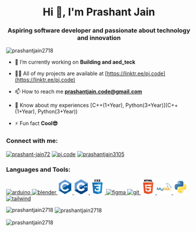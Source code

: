 <h1 align="center">Hi 👋, I'm Prashant Jain</h1>
<h3 align="center">Aspiring software developer and passionate about technology and innovation</h3>

<p align="left"> <img src="https://komarev.com/ghpvc/?username=prashantjain2718&label=Profile%20views&color=0e75b6&style=flat" alt="prashantjain2718" /> </p>

- 🔭 I’m currently working on **Building and aed_teck**

- 👨‍💻 All of my projects are available at [https://linktr.ee/pj.code](https://linktr.ee/pj.code)

- 📫 How to reach me **prashantjain.code@gmail.com**

- 📄 Know about my experiences [C++(1+Year), Python(3+Year)](C++(1+Year), Python(3+Year))

- ⚡ Fun fact **Cool😎**

<h3 align="left">Connect with me:</h3>
<p align="left">
<a href="https://linkedin.com/in/prashant-jain72" target="blank"><img align="center" src="https://raw.githubusercontent.com/rahuldkjain/github-profile-readme-generator/master/src/images/icons/Social/linked-in-alt.svg" alt="prashant-jain72" height="30" width="40" /></a>
<a href="https://instagram.com/pj.code" target="blank"><img align="center" src="https://raw.githubusercontent.com/rahuldkjain/github-profile-readme-generator/master/src/images/icons/Social/instagram.svg" alt="pj.code" height="30" width="40" /></a>
<a href="https://www.leetcode.com/prashantjain3105" target="blank"><img align="center" src="https://raw.githubusercontent.com/rahuldkjain/github-profile-readme-generator/master/src/images/icons/Social/leet-code.svg" alt="prashantjain3105" height="30" width="40" /></a>
</p>

<h3 align="left">Languages and Tools:</h3>
<p align="left"> <a href="https://www.arduino.cc/" target="_blank" rel="noreferrer"> <img src="https://cdn.worldvectorlogo.com/logos/arduino-1.svg" alt="arduino" width="40" height="40"/> </a> <a href="https://www.blender.org/" target="_blank" rel="noreferrer"> <img src="https://download.blender.org/branding/community/blender_community_badge_white.svg" alt="blender" width="40" height="40"/> </a> <a href="https://www.cprogramming.com/" target="_blank" rel="noreferrer"> <img src="https://raw.githubusercontent.com/devicons/devicon/master/icons/c/c-original.svg" alt="c" width="40" height="40"/> </a> <a href="https://www.w3schools.com/cpp/" target="_blank" rel="noreferrer"> <img src="https://raw.githubusercontent.com/devicons/devicon/master/icons/cplusplus/cplusplus-original.svg" alt="cplusplus" width="40" height="40"/> </a> <a href="https://www.w3schools.com/css/" target="_blank" rel="noreferrer"> <img src="https://raw.githubusercontent.com/devicons/devicon/master/icons/css3/css3-original-wordmark.svg" alt="css3" width="40" height="40"/> </a> <a href="https://www.figma.com/" target="_blank" rel="noreferrer"> <img src="https://www.vectorlogo.zone/logos/figma/figma-icon.svg" alt="figma" width="40" height="40"/> </a> <a href="https://git-scm.com/" target="_blank" rel="noreferrer"> <img src="https://www.vectorlogo.zone/logos/git-scm/git-scm-icon.svg" alt="git" width="40" height="40"/> </a> <a href="https://www.w3.org/html/" target="_blank" rel="noreferrer"> <img src="https://raw.githubusercontent.com/devicons/devicon/master/icons/html5/html5-original-wordmark.svg" alt="html5" width="40" height="40"/> </a> <a href="https://www.mysql.com/" target="_blank" rel="noreferrer"> <img src="https://raw.githubusercontent.com/devicons/devicon/master/icons/mysql/mysql-original-wordmark.svg" alt="mysql" width="40" height="40"/> </a> <a href="https://www.python.org" target="_blank" rel="noreferrer"> <img src="https://raw.githubusercontent.com/devicons/devicon/master/icons/python/python-original.svg" alt="python" width="40" height="40"/> </a> <a href="https://tailwindcss.com/" target="_blank" rel="noreferrer"> <img src="https://www.vectorlogo.zone/logos/tailwindcss/tailwindcss-icon.svg" alt="tailwind" width="40" height="40"/> </a> </p>

<p><img align="left" src="https://github-readme-stats.vercel.app/api/top-langs?username=prashantjain2718&show_icons=true&locale=en&layout=compact" alt="prashantjain2718" /></p>

<p>&nbsp;<img align="center" src="https://github-readme-stats.vercel.app/api?username=prashantjain2718&show_icons=true&locale=en" alt="prashantjain2718" /></p>

<p><img align="center" src="https://github-readme-streak-stats.herokuapp.com/?user=prashantjain2718&" alt="prashantjain2718" /></p>
